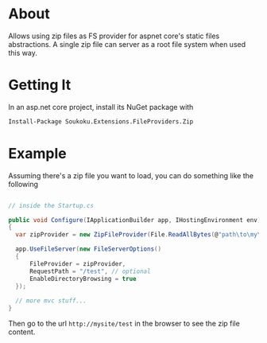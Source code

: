 # About
Allows using zip files as FS provider for aspnet core's static files abstractions. 
A single zip file can server as a root file system when used this way.

# Getting It
In an asp.net core project, install its NuGet package with

```cmd
Install-Package Soukoku.Extensions.FileProviders.Zip 
```


# Example
Assuming there's a zip file you want to load, you can do something like the following

```cs

// inside the Startup.cs

public void Configure(IApplicationBuilder app, IHostingEnvironment env)
{
  var zipProvider = new ZipFileProvider(File.ReadAllBytes(@"path\to\my\zip-file.zip"));

  app.UseFileServer(new FileServerOptions()
  {
      FileProvider = zipProvider,
      RequestPath = "/test", // optional
      EnableDirectoryBrowsing = true
  });
  
  // more mvc stuff...
}
```

Then go to the url `http://mysite/test` in the browser to see the zip file content.
